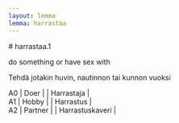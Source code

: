 ```yaml
---
layout: lemma
lemma: harrastaa
---
```


<div class="sense">
# <span class="sensename">harrastaa.1</span>

<span class="description">do something or have sex with</span>

<span class="description">Tehdä jotakin huvin, nautinnon tai kunnon vuoksi</span>

A0 | Doer |   | Harrastaja |  
A1 | Hobby |   | Harrastus |  
A2 | Partner |   | Harrastuskaveri |  

</div>

